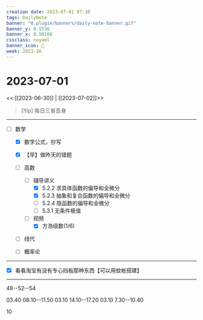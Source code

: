 ```yaml
---
creation date: 2023-07-01 07:38
tags: DailyNote
banner: "0.plugin/banners/daily-note-banner.gif"
banner_y: 0.5536
banner_x: 0.50168
cssclass: noyaml
banner_icon: 💌
week: 2023-26
---
```


# 2023-07-01

<< [[2023-06-30]] | [[2023-07-02]]>>


> [!tip] 每日三省吾身
> 

---

- [ ] 数学
	- [x] 数学公式，抄写
	- [x] 【早】做昨天的错题
	- [ ] 高数
		- [ ] 辅导讲义
			- [x] 5.2.2 求具体函数的偏导和全微分
			- [x] 5.2.3 抽象和复合函数的偏导和全微分
			- [ ] 5.2.4 隐函数的偏导和全微分
			- [ ] 5.3.1 无条件极值
		- [ ] 视频
			- [x] 方浩级数(1/6)
	- [ ] 线代
	- [ ] 概率论


---

- [x] 看看淘宝有没有专心挡板那种东西【可以用蚊帐搭建】

---

48--52--54

03.40 08:10--11.50
03.10 14.10--17.20
03.10 7.30--10.40

10